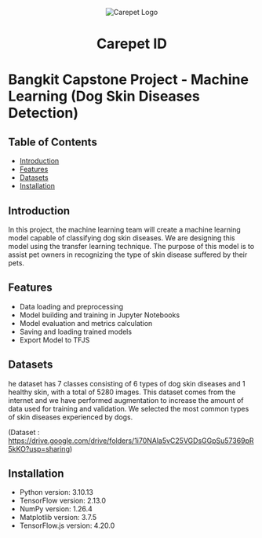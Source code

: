 <div align="center">
  
![Carepet Logo](https://github.com/Carepet-ID/carepet-id-backend/assets/90903908/b7b993cf-3c98-4bef-b478-cb6a12313e74)

</div>
<h1 align="center" id="title">Carepet ID</h1>

# Bangkit Capstone Project - Machine Learning (Dog Skin Diseases Detection)

## Table of Contents

- [Introduction](#introduction)
- [Features](#features)
- [Datasets](#datasets)
- [Installation](#installation)


## Introduction

In this project, the machine learning team will create a machine learning model capable of classifying dog skin diseases. We are designing this model using the transfer learning technique. The purpose of this model is to assist pet owners in recognizing the type of skin disease suffered by their pets.

## Features

- Data loading and preprocessing
- Model building and training in Jupyter Notebooks
- Model evaluation and metrics calculation
- Saving and loading trained models
- Export Model to TFJS

## Datasets

he dataset has 7 classes consisting of 6 types of dog skin diseases and 1 healthy skin, with a total of 5280 images. This dataset comes from the internet and we have performed augmentation to increase the amount of data used for training and validation. We selected the most common types of skin diseases experienced by dogs.

(Dataset : https://drive.google.com/drive/folders/1i70NAla5vC25VGDsGGpSu57369pR5kKO?usp=sharing)

## Installation

- Python version: 3.10.13
- TensorFlow version: 2.13.0
- NumPy version: 1.26.4
- Matplotlib version: 3.7.5
- TensorFlow.js version: 4.20.0
